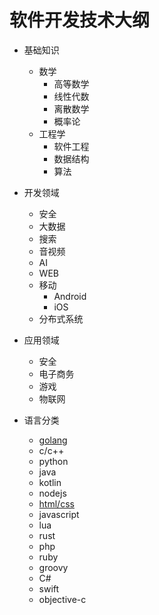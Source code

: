 # 软件开发技术大纲


* 基础知识
  * 数学
    * 高等数学
    * 线性代数
    * 离散数学
    * 概率论
  * 工程学
    * 软件工程
    * 数据结构
    * 算法
 
* 开发领域
  * 安全
  * 大数据
  * 搜索
  * 音视频
  * AI
  * WEB
  * 移动
    * Android
    * iOS
  * 分布式系统

* 应用领域
  * 安全
  * 电子商务
  * 游戏
  * 物联网

* 语言分类
  * [golang](language/golang.md)
  * c/c++
  * python
  * java
  * kotlin
  * nodejs
  * [html/css](language/html+css.md)
  * javascript
  * lua
  * rust
  * php
  * ruby
  * groovy
  * C#
  * swift
  * objective-c
